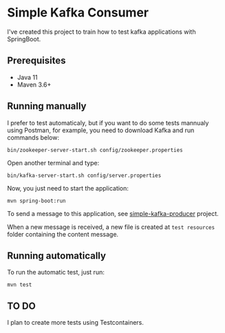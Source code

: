 # Simple Kafka Consumer

I've created this project to train how to test kafka applications with SpringBoot. 

## Prerequisites

* Java 11
* Maven 3.6+

## Running manually

I prefer to test automaticaly, but if you want to do some tests mannualy using Postman, for example, you need to download Kafka and run commands below:

```shell
bin/zookeeper-server-start.sh config/zookeeper.properties
```

Open another terminal and type:

```shell
bin/kafka-server-start.sh config/server.properties
```

Now, you just need to start the application:

```shell
mvn spring-boot:run
```

To send a message to this application, see [simple-kafka-producer](https://github.com/rapesil/simple-kafka-producer) project.

When a new message is received, a new file is created at `test resources` folder containing the content message.

## Running automatically

To run the automatic test, just run:

```shell
mvn test
```

## TO DO

I plan to create more tests using Testcontainers.


